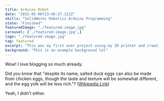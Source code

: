 ```yaml
---
title: Arduino Robot
date: "2015-05-06T23:46:37.121Z"
skills: "SolidWorks Robotics Arduino Programming"
state: "Finished"
featuredImage: "./featured-image.jpg"
carousel: ['./featured-image.jpg',]
logo: "./featured-image.jpg"
tag: featured
excerpt: "This was my first ever project using my 3D printer and creating something from scratch"
background: "This is an example background lol"
---
```


Wow! I love blogging so much already.

Did you know that "despite its name, salted duck eggs can also be made from
chicken eggs, though the taste and texture will be somewhat different, and the
egg yolk will be less rich."?
([Wikipedia Link](http://en.wikipedia.org/wiki/Salted_duck_egg))

Yeah, I didn't either.
